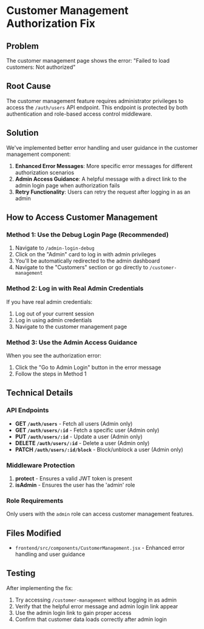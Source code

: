 # Customer Management Authorization Fix

## Problem
The customer management page shows the error: "Failed to load customers: Not authorized"

## Root Cause
The customer management feature requires administrator privileges to access the `/auth/users` API endpoint. This endpoint is protected by both authentication and role-based access control middleware.

## Solution
We've implemented better error handling and user guidance in the customer management component:

1. **Enhanced Error Messages**: More specific error messages for different authorization scenarios
2. **Admin Access Guidance**: A helpful message with a direct link to the admin login page when authorization fails
3. **Retry Functionality**: Users can retry the request after logging in as an admin

## How to Access Customer Management

### Method 1: Use the Debug Login Page (Recommended)
1. Navigate to `/admin-login-debug`
2. Click on the "Admin" card to log in with admin privileges
3. You'll be automatically redirected to the admin dashboard
4. Navigate to the "Customers" section or go directly to `/customer-management`

### Method 2: Log in with Real Admin Credentials
If you have real admin credentials:
1. Log out of your current session
2. Log in using admin credentials
3. Navigate to the customer management page

### Method 3: Use the Admin Access Guidance
When you see the authorization error:
1. Click the "Go to Admin Login" button in the error message
2. Follow the steps in Method 1

## Technical Details

### API Endpoints
- **GET `/auth/users`** - Fetch all users (Admin only)
- **GET `/auth/users/:id`** - Fetch a specific user (Admin only)
- **PUT `/auth/users/:id`** - Update a user (Admin only)
- **DELETE `/auth/users/:id`** - Delete a user (Admin only)
- **PATCH `/auth/users/:id/block`** - Block/unblock a user (Admin only)

### Middleware Protection
1. **protect** - Ensures a valid JWT token is present
2. **isAdmin** - Ensures the user has the 'admin' role

### Role Requirements
Only users with the `admin` role can access customer management features.

## Files Modified
- `frontend/src/components/CustomerManagement.jsx` - Enhanced error handling and user guidance

## Testing
After implementing the fix:
1. Try accessing `/customer-management` without logging in as admin
2. Verify that the helpful error message and admin login link appear
3. Use the admin login link to gain proper access
4. Confirm that customer data loads correctly after admin login